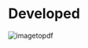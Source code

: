 # Developed
![imagetopdf](https://github.com/Golu7667/Image-To-Pdf/assets/103061012/7f5d0101-59a4-4a47-85af-b22f1740e22e)

